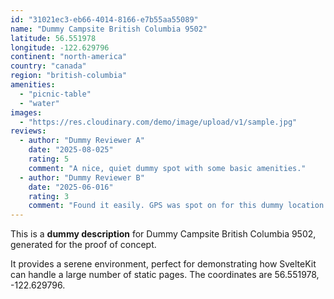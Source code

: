 ```yaml
---
id: "31021ec3-eb66-4014-8166-e7b55aa55089"
name: "Dummy Campsite British Columbia 9502"
latitude: 56.551978
longitude: -122.629796
continent: "north-america"
country: "canada"
region: "british-columbia"
amenities:
  - "picnic-table"
  - "water"
images:
  - "https://res.cloudinary.com/demo/image/upload/v1/sample.jpg"
reviews:
  - author: "Dummy Reviewer A"
    date: "2025-08-025"
    rating: 5
    comment: "A nice, quiet dummy spot with some basic amenities."
  - author: "Dummy Reviewer B"
    date: "2025-06-016"
    rating: 3
    comment: "Found it easily. GPS was spot on for this dummy location."
---
```


This is a **dummy description** for Dummy Campsite British Columbia 9502, generated for the proof of concept.

It provides a serene environment, perfect for demonstrating how SvelteKit can handle a large number of static pages. The coordinates are 56.551978, -122.629796.
